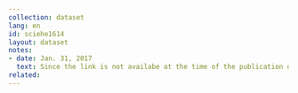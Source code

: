 ```yaml
---
collection: dataset
lang: en
id: sciehe1614
layout: dataset
notes: 
- date: Jan. 31, 2017
  text: Since the link is not availabe at the time of the publication of this dataset, the source is obtained from Iran Open Data archive.
related:
---
```

